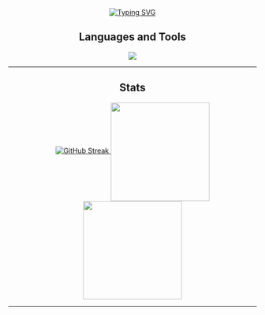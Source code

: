 <div align="center">
<a href="https://git.io/typing-svg"><img src="https://readme-typing-svg.demolab.com?font=Montserrat&size=35&pause=1000&color=F7F7F7&center=true&vCenter=true&random=false&width=1300&lines=Hi%2C+my+name+is+S%C3%A9rgio;Computer+Engineering+student+at+UFC+-+Universidade+Federal+do+Cear%C3%A1" alt="Typing SVG" /></a>
</div>

<h2 align="center"> Languages and Tools </h2>

<p align="center">
  <a href="https://skillicons.dev">
    <img src="https://skillicons.dev/icons?i=c,cpp,cs,python,lua,godot,linux" />
  </a>
</p>
<hr/>

<h2 align="center"> Stats </h2>

<div align="center">
  <a href="https://git.io/streak-stats">
    <img src="https://streak-stats.demolab.com?user=josesdlf&theme=dark&hide_border=true&card_width=600" alt="GitHub Streak" />
  </a>
  <a href="https://github.com/anuraghazra/convoychat">
    <img height=200 align="center" src="https://github-readme-stats.vercel.app/api/top-langs?username=josesdlf&layout=compact&langs_count=8&card_width=320&theme=dark&hide_border=true" />
  </a>
  <a href="https://github.com/anuraghazra/github-readme-stats">
    <img height=200 align="center" src="https://github-readme-stats.vercel.app/api?username=josesdlf&theme=dark&hide_border=true" />
  </a>
</div>
<hr/>
